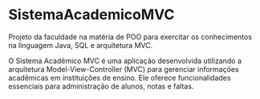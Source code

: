 # SistemaAcademicoMVC
Projeto da faculdade na matéria de POO para exercitar os conhecimentos na linguagem Java, SQL e arquitetura MVC. 

O Sistema Acadêmico MVC é uma aplicação desenvolvida utilizando a arquitetura Model-View-Controller (MVC) para gerenciar informações acadêmicas em instituições de ensino. Ele oferece funcionalidades essenciais para administração de alunos, notas e faltas.


